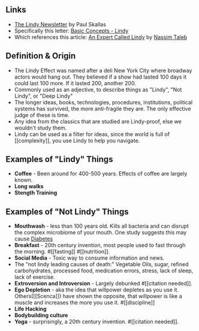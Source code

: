 ## Links
  - [The Lindy Newsletter](https://paulskallas.substack.com/) by Paul Skallas
  - Specifically this letter: [Basic Concepts - Lindy](https://paulskallas.substack.com/p/basic-concepts-pt2)
  - Which references this article: [An Expert Called Lindy](https://medium.com/incerto/an-expert-called-lindy-fdb30f146eaf) by [Nassim Taleb](https://en.wikipedia.org/wiki/Nassim_Nicholas_Taleb)

## Definition & Origin
  - The Lindy Effect was named after a deli New York City where broadway actors would hang out. They believed if a show had lasted 100 days it could last 100 more. If it lasted 200, another 200. 
  - Commonly used as an adjective, to describe things as "Lindy", "Not Lindy", or "Deep Lindy"
  - The longer ideas, books, technologies, procedures, institutions, political systems has survived, the more anti-fragile they are. The only effective judge of these is time. 
  - Any idea from the classics that are studied are Lindy-proof, else we wouldn't study them.
  - Lindy can be used as a filter for ideas, since the world is full of [[complexity]], you use Lindy to help you navigate.


## Examples of "Lindy" Things

  - **Coffee** - Been around for 400-500 years. Effects of coffee are largely known.
  - **Long walks**
  - **Stength Training**

## Examples of "Not Lindy" Things
  - **Mouthwash** - less than 100 years old. Kills all bacteria and can disrupt the complex microbiome of your mouth. One study suggests this may cause [Diabetes](https://www.sciencedirect.com/science/article/abs/pii/S1089860317301532?via%3Dihub)
  - **Breakfast** - 20th century invention, most people used to fast through the morning. #[[fasting]] #[[nutrition]].
  - **Social Media** - Toxic way to consume information and news.
  - The "not lindy leading causes of death:" Vegetable Oils, sugar, refined carbohydrates, processed food, medication errors, stress, lack of sleep, lack of exercise.
  - **Extroversion and Introversion** - Largely debunked #[[citation needed]].
  - **Ego Depletion** - aka the idea that willpower depletes as you use it. Others([[Scenca]]) have shown the opposite, that willpower is like a muscle and increases the more you use it. #[[discipline]]
  - **Life Hacking**
  - **Bodybuilding culture**
  - **Yoga** - surprisingly, a 20th century invention. #[[citation needed]].
